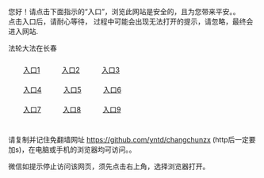 您好！请点击下面指示的“入口”，浏览此网站是安全的，且为您带来平安。。 <br/>
点击入口后，请耐心等待， 过程中可能会出现无法打开的提示，请忽略，最终会进入网站. </br>

法轮大法在长春<br/>
<div style="padding:10px"><a style="margin:20px" target="_blank" href="https://d3fe6da3ypgrfb.cloudfront.net/2Qpsp?vbttfte" id="ccLink1" rel="nofollow">入口1</a> <a target="_blank" style="margin:20px" href="https://d3t8lf7rk9jnzc.cloudfront.net/2Qpsp?anfclao" id="ccLink2" rel="nofollow">入口2</a> <a style="margin:20px" target="_blank" href="https://d3sh88x3eb1xpx.cloudfront.net/2Qpsp?bisgtt" id="ccLink3" rel="nofollow">入口3</a></div>

<div style="padding:10px" ><a style="margin:20px" target="_blank" href="https://d3fe6da3ypgrfb.cloudfront.net/2Qpsp?vbttfte" id="ccLink4" rel="nofollow">入口4</a> <a style="margin:20px" href="https://d3t8lf7rk9jnzc.cloudfront.net/2Qpsp?anfclao" target="_blank" id="ccLink5" rel="nofollow">入口5</a> <a style="margin:20px" href="https://d3sh88x3eb1xpx.cloudfront.net/2Qpsp?bisgtt" target="_blank" id="ccLink6" rel="nofollow">入口6</a></div>

<div style="padding:10px"><a style="margin:20px" target="_blank" href="https://d3fe6da3ypgrfb.cloudfront.net/2Qpsp?vbttfte" id="ccLink7" rel="nofollow">入口7</a> <a style="margin:20px" href="https://d3t8lf7rk9jnzc.cloudfront.net/2Qpsp?anfclao" target="_blank" id="ccLink8" rel="nofollow">入口8</a> <a style="margin:20px" target="_blank" href="https://d3sh88x3eb1xpx.cloudfront.net/2Qpsp?bisgtt" id="ccLink9" rel="nofollow">入口9</a></div>

<br/>



请复制并记住免翻墙网址 https://github.com/yntd/changchunzx (http后一定要加s)，在电脑或手机的浏览器均可访问。。<br/>

微信如提示停止访问该网页，须先点击右上角，选择浏览器打开。
